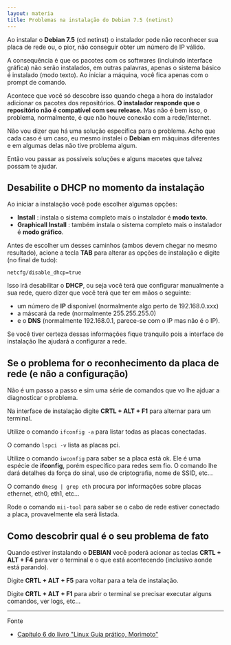 ```yaml
---
layout: materia
title: Problemas na instalação do Debian 7.5 (netinst)
---
```



Ao instalar o __Debian 7.5__ (cd netinst) o instalador pode não reconhecer sua placa de rede ou, o pior, não conseguir
obter um número de IP válido.

A consequência é que os pacotes com os softwares (incluíndo interface gráfica) não serão instalados, em outras palavras,
apenas o sistema básico é instalado (modo texto). Ao iniciar a máquina, você fica apenas com o prompt de comando.

Acontece que vocẽ só descobre isso quando chega a hora do instalador adicionar os pacotes dos repositórios. __O instalador
responde que o repositório não é compatível com seu release.__ Mas não é bem isso, o problema, normalmente, é que não
houve conexão com a rede/Internet. 

Não vou dizer que há uma solução específica para o problema. Acho que cada caso é um caso, eu mesmo instalei o __Debian__
em máquinas diferentes e em algumas delas não tive problema algum.

Então vou passar as possíveis soluções e alguns macetes que talvez possam te ajudar.



Desabilite o DHCP no momento da instalação
---

Ao iniciar a instalação você pode escolher algumas opções: 

- __Install__ : instala o sistema completo mais o instalador é __modo texto__.
- __Graphicall Install__ : também instala o sistema completo mais o instalador é __modo gráfico__.

Antes de escolher um desses caminhos (ambos devem chegar no mesmo resultado), acione a tecla __TAB__ para alterar
as opções de instalação e digite (no final de tudo):

    netcfg/disable_dhcp=true

Isso irá desabilitar o __DHCP__, ou seja você terá que configurar manualmente a sua rede, quero dizer que você terá
que ter em mãos o seguinte:

- um número de __IP__ disponível (normalmente algo perto de 192.168.0.xxx)
- a máscará da rede (normalmente 255.255.255.0)
- e o __DNS__ (normalmente 192.168.0.1, parece-se com o IP mas não é o IP).

Se você tiver certeza dessas informações fique tranquilo pois a interface de instalação lhe ajudará a configurar a rede.




Se o problema for o reconhecimento da placa de rede (e não a configuração)
---

Não é um passo a passo e sim uma série de comandos que vo lhe ajduar a diagnosticar o problema.

Na interface de instalação digite __CRTL + ALT + F1__ para alternar para um terminal.

Utilize o comando `ifconfig -a` para  listar todas as placas conectadas.

O comando `lspci -v` lista as placas pci.

Utilize o comando `iwconfig` para saber se a placa está ok. Ele é uma espécie de __ifconfig__, porém específico para 
redes sem fio. O comando lhe dará detalhes da força do sinal, uso de criptografia, nome de SSID, etc...

O comando `dmesg | grep eth` procura por informações sobre placas ethernet, eth0, eth1, etc...

Rode o comando `mii-tool` para saber se o cabo de rede estiver conectado a placa, provavelmente ela será listada.


Como descobrir qual é o seu problema de fato
---

Quando estiver instalando o __DEBIAN__ você poderá acionar as teclas __CRTL + ALT + F4__ para ver o terminal e o que
está acontecendo (inclusivo aonde está parando).

Digite __CRTL + ALT + F5__ para voltar para a tela de instalação.

Digite __CRTL + ALT + F1__ para abrir o terminal se precisar executar alguns comandos, ver logs, etc...


<hr>
Fonte

- [Capítulo 6 do livro "Linux Guia prático, Morimoto"](http://www.hardware.com.br/livros/linux/capitulo-debian-como-desktop.html "link-externo")